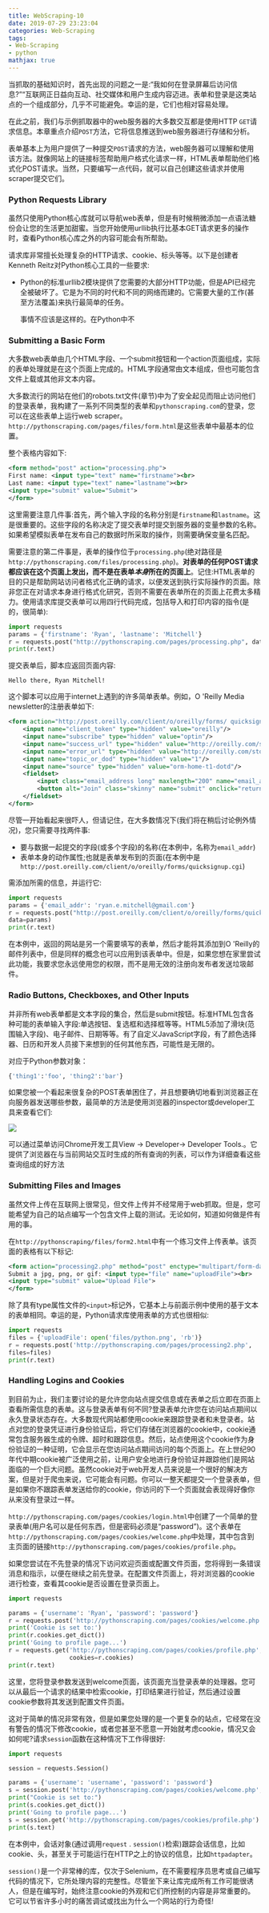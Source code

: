 ```yaml
---
title: WebScraping-10
date: 2019-07-29 23:23:04
categories: Web-Scraping
tags:
- Web-Scraping
- python
mathjax: true
---
```


当抓取的基础知识时，首先出现的问题之一是:“我如何在登录屏幕后访问信息?”“互联网正日益向互动、社交媒体和用户生成内容迈进。表单和登录是这类站点的一个组成部分，几乎不可能避免。幸运的是，它们也相对容易处理。

在此之前，我们与示例抓取器中的web服务器的大多数交互都是使用HTTP `GET`请求信息。本章重点介绍`POST`方法，它将信息推送到web服务器进行存储和分析。

<!--more-->

表单基本上为用户提供了一种提交`POST`请求的方法，web服务器可以理解和使用该方法。就像网站上的链接标签帮助用户格式化请求一样，HTML表单帮助他们格式化POST请求。当然，只要编写一点代码，就可以自己创建这些请求并使用scraper提交它们。

### Python Requests Library

虽然只使用Python核心库就可以导航web表单，但是有时候稍微添加一点语法糖份会让您的生活更加甜蜜。当您开始使用urllib执行比基本GET请求更多的操作时，查看Python核心库之外的内容可能会有所帮助。

请求库非常擅长处理复杂的HTTP请求、cookie、标头等等。以下是创建者Kenneth Reitz对Python核心工具的一些要求:

- Python的标准urllib2模块提供了您需要的大部分HTTP功能，但是API已经完全被破坏了。它是为不同的时代和不同的网络而建的。它需要大量的工作(甚至方法覆盖)来执行最简单的任务。

  事情不应该是这样的。在Python中不

### Submitting a Basic Form

大多数web表单由几个HTML字段、一个submit按钮和一个action页面组成，实际的表单处理就是在这个页面上完成的。HTML字段通常由文本组成，但也可能包含文件上载或其他非文本内容。

大多数流行的网站在他们的robots.txt文件(章节)中为了安全起见而阻止访问他们的登录表单，我构建了一系列不同类型的表单和`pythonscraping.com`的登录，您可以在这些表单上运行web scraper。`http://pythonscraping.com/pages/files/form.html`是这些表单中最基本的位置。

整个表格内容如下:

```xml
<form method="post" action="processing.php">
First name: <input type="text" name="firstname"><br>
Last name: <input type="text" name="lastname"><br>
<input type="submit" value="Submit">
</form>
```

这里需要注意几件事:首先，两个输入字段的名称分别是`firstname`和`lastname`。这是很重要的。这些字段的名称决定了提交表单时提交到服务器的变量参数的名称。如果希望模拟表单在发布自己的数据时所采取的操作，则需要确保变量名匹配。

需要注意的第二件事是，表单的操作位于`processing.php`(绝对路径是`http://pythonscraping.com/files/processing.php`)。**对表单的任何POST请求都应该在这个页面上发出，而不是在表单*本身*所在的页面上**。记住:HTML表单的目的只是帮助网站访问者格式化正确的请求，以便发送到执行实际操作的页面。除非您正在对请求本身进行格式化研究，否则不需要在表单所在的页面上花费太多精力。使用请求库提交表单可以用四行代码完成，包括导入和打印内容的指令(是的，很简单):

```python
import requests
params = {'firstname': 'Ryan', 'lastname': 'Mitchell'}
r = requests.post("http://pythonscraping.com/pages/processing.php", data=params)
print(r.text)
```

提交表单后，脚本应返回页面内容:

```
Hello there, Ryan Mitchell!
```

这个脚本可以应用于internet上遇到的许多简单表单。例如，O 'Reilly Media newsletter的注册表单如下:

```xml
<form action="http://post.oreilly.com/client/o/oreilly/forms/ quicksignup.cgi" id="example_form2" method="POST">
	<input name="client_token" type="hidden" value="oreilly"/>
	<input name="subscribe" type="hidden" value="optin"/>
	<input name="success_url" type="hidden" value="http://oreilly.com/store/ newsletter-thankyou.html"/>
	<input name="error_url" type="hidden" value="http://oreilly.com/store/ newsletter-signup-error.html"/>
	<input name="topic_or_dod" type="hidden" value="1"/>
	<input name="source" type="hidden" value="orm-home-t1-dotd"/>
	<fieldset>
		<input class="email_address long" maxlength="200" name="email_addr" size="25" type="text" value="Enter your email here"/>
		<button alt="Join" class="skinny" name="submit" onclick="return addClickTracking('orm','ebook','rightrail','dod' );" value="submit">Join</button>
	</fieldset>
</form>
```

尽管一开始看起来很吓人，但请记住，在大多数情况下(我们将在稍后讨论例外情况)，您只需要寻找两件事:

- 要与数据一起提交的字段(或多个字段)的名称(在本例中，名称为`email_addr`)
- 表单本身的动作属性;也就是表单发布到的页面(在本例中是`http://post.oreilly.com/client/o/oreilly/forms/quicksignup.cgi`)

需添加所需的信息，并运行它:

```python
import requests
params = {'email_addr': 'ryan.e.mitchell@gmail.com'}
r = requests.post("http://post.oreilly.com/client/o/oreilly/forms/quicksignup.cgi",
data=params)
print(r.text)
```

在本例中，返回的网站是另一个需要填写的表单，然后才能将其添加到O 'Reilly的邮件列表中，但是同样的概念也可以应用到该表单中。但是，如果您想在家里尝试此功能，我要求您永远使用您的权限，而不是用无效的注册向发布者发送垃圾邮件。

### Radio Buttons, Checkboxes, and Other Inputs

并非所有web表单都是文本字段的集合，然后是submit按钮。标准HTML包含各种可能的表单输入字段:单选按钮、复选框和选择框等等。HTML5添加了滑块(范围输入字段)、电子邮件、日期等等。有了自定义JavaScript字段，有了颜色选择器、日历和开发人员接下来想到的任何其他东西，可能性是无限的。

对应于Python参数对象：

```python
{'thing1':'foo', 'thing2':'bar'}
```

如果您被一个看起来很复杂的POST表单困住了，并且想要确切地看到浏览器正在向服务器发送哪些参数，最简单的方法是使用浏览器的inspector或developer工具来查看它们:

![](WebScraping10\1.bmp)

可以通过菜单访问Chrome开发工具View $\rightarrow$ Developer$\rightarrow$  Developer Tools.。它提供了浏览器在与当前网站交互时生成的所有查询的列表，可以作为详细查看这些查询组成的好方法

### Submitting Files and Images

虽然文件上传在互联网上很常见，但文件上传并不经常用于web抓取。但是，您可能希望为自己的站点编写一个包含文件上载的测试。无论如何，知道如何做是件有用的事。

在`http://pythonscraping/files/form2.html`中有一个练习文件上传表单。该页面的表格有以下标记:

```xml
<form action="processing2.php" method="post" enctype="multipart/form-data">
Submit a jpg, png, or gif: <input type="file" name="uploadFile"><br>
<input type="submit" value="Upload File">
</form>
```

除了具有type属性文件的`<input>`标记外，它基本上与前面示例中使用的基于文本的表单相同。幸运的是，Python请求库使用表单的方式也很相似:

```python
import requests
files = {'uploadFile': open('files/python.png', 'rb')}
r = requests.post('http://pythonscraping.com/pages/processing2.php',
files=files)
print(r.text)
```

### Handling Logins and Cookies

到目前为止，我们主要讨论的是允许您向站点提交信息或在表单之后立即在页面上查看所需信息的表单。这与登录表单有何不同?登录表单允许您在访问站点期间以永久登录状态存在。大多数现代网站都使用cookie来跟踪登录者和未登录者。站点对您的登录凭证进行身份验证后，将它们存储在浏览器的cookie中，cookie通常包含服务器生成的令牌、超时和跟踪信息。然后，站点使用这个cookie作为身份验证的一种证明，它会显示在您访问站点期间访问的每个页面上。在上世纪90年代中期cookie被广泛使用之前，让用户安全地进行身份验证并跟踪他们是网站面临的一个巨大问题。虽然cookie对于web开发人员来说是一个很好的解决方案，但是对于爬虫来说，它可能会有问题。你可以一整天都提交一个登录表单，但是如果你不跟踪表单发送给你的cookie，你访问的下一个页面就会表现得好像你从来没有登录过一样。

`http://pythonscraping.com/pages/cookies/login.html`中创建了一个简单的登录表单(用户名可以是任何东西，但是密码必须是“password”)。这个表单在`http://pythonscraping.com/pages/cookies/welcome.php`中处理，其中包含到主页面的链接`http://pythonscraping.com/pages/cookies/profile.php`。

如果您尝试在不先登录的情况下访问欢迎页面或配置文件页面，您将得到一条错误消息和指示，以便在继续之前先登录。在配置文件页面上，将对浏览器的cookie进行检查，查看其cookie是否设置在登录页面上。

```python
import requests

params = {'username': 'Ryan', 'password': 'password'}
r = requests.post('http://pythonscraping.com/pages/cookies/welcome.php', params)
print('Cookie is set to:')
print(r.cookies.get_dict())
print('Going to profile page...')
r = requests.get('http://pythonscraping.com/pages/cookies/profile.php', 
                 cookies=r.cookies)
print(r.text)

```

这里，您将登录参数发送到welcome页面，该页面充当登录表单的处理器。您可以从最后一个请求的结果中检索cookie，打印结果进行验证，然后通过设置cookie参数将其发送到配置文件页面。

这对于简单的情况非常有效，但是如果您处理的是一个更复杂的站点，它经常在没有警告的情况下修改cookie，或者您甚至不愿意一开始就考虑cookie，情况又会如何呢?请求`session`函数在这种情况下工作得很好:

```python
import requests

session = requests.Session()

params = {'username': 'username', 'password': 'password'}
s = session.post('http://pythonscraping.com/pages/cookies/welcome.php', params)
print("Cookie is set to:")
print(s.cookies.get_dict())
print('Going to profile page...')
s = session.get('http://pythonscraping.com/pages/cookies/profile.php')
print(s.text)

```

在本例中，会话对象(通过调用`request` . `session()`检索)跟踪会话信息，比如cookie、头，甚至关于可能运行在HTTP之上的协议的信息，比如`httpadapter`。

`session()`是一个非常棒的库，仅次于Selenium，在不需要程序员思考或自己编写代码的情况下，它所处理内容的完整性。尽管坐下来让库完成所有工作可能很诱人，但是在编写时，始终注意cookie的外观和它们所控制的内容是非常重要的。它可以节省许多小时的痛苦调试或找出为什么一个网站的行为奇怪!